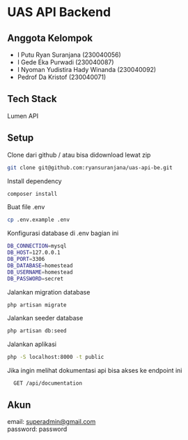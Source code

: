 # UAS API Backend

## Anggota Kelompok

-   I Putu Ryan Suranjana (230040056)
-   I Gede Eka Purwadi (230040087)
-   I Nyoman Yudistira Hady Winanda (230040092)
-   Pedrof Da Kristof (230040071)

## Tech Stack

Lumen API

## Setup

Clone dari github / atau bisa didownload lewat zip

```bash
git clone git@github.com:ryansuranjana/uas-api-be.git
```

Install dependency

```bash
composer install
```

Buat file .env

```bash
cp .env.example .env
```

Konfigurasi database di .env bagian ini

```bash
DB_CONNECTION=mysql
DB_HOST=127.0.0.1
DB_PORT=3306
DB_DATABASE=homestead
DB_USERNAME=homestead
DB_PASSWORD=secret
```

Jalankan migration database

```bash
php artisan migrate
```

Jalankan seeder database

```bash
php artisan db:seed
```

Jalankan aplikasi

```bash
php -S localhost:8000 -t public
```

Jika ingin melihat dokumentasi api bisa akses ke endpoint ini

```http
  GET /api/documentation
```

## Akun
email: superadmin@gmail.com <br>
password: password
